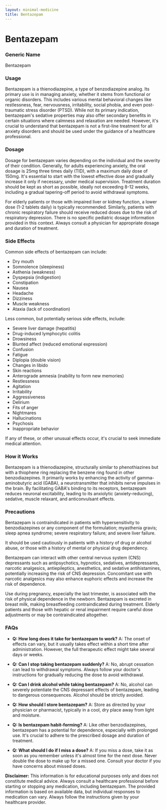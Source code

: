 ```yaml
---
layout: minimal-medicine
title: Bentazepam
---
```


# Bentazepam
### Generic Name
Bentazepam

### Usage
Bentazepam is a thienodiazepine, a type of benzodiazepine analog.  Its primary use is in managing anxiety, whether it stems from functional or organic disorders. This includes various mental behavioral changes like restlessness, fear, nervousness, irritability, social phobia, and even post-traumatic stress disorder (PTSD).  While not its primary indication, bentazepam's sedative properties may also offer secondary benefits in certain situations where calmness and relaxation are needed. However, it's crucial to understand that bentazepam is not a first-line treatment for all anxiety disorders and should be used under the guidance of a healthcare professional.

### Dosage
Dosage for bentazepam varies depending on the individual and the severity of their condition.  Generally, for adults experiencing anxiety, the oral dosage is 25mg three times daily (TID), with a maximum daily dose of 150mg.  It's essential to start with the lowest effective dose and gradually increase it only if necessary, under medical supervision. Treatment duration should be kept as short as possible, ideally not exceeding 8-12 weeks, including a gradual tapering-off period to avoid withdrawal symptoms.  

For elderly patients or those with impaired liver or kidney function, a lower dose (1-2 tablets daily) is typically recommended.  Similarly, patients with chronic respiratory failure should receive reduced doses due to the risk of respiratory depression.  There is no specific pediatric dosage information provided in this context.  Always consult a physician for appropriate dosage and duration of treatment.


### Side Effects
Common side effects of bentazepam can include:

* Dry mouth
* Somnolence (sleepiness)
* Asthenia (weakness)
* Dyspepsia (indigestion)
* Constipation
* Nausea
* Headache
* Dizziness
* Muscle weakness
* Ataxia (lack of coordination)


Less common, but potentially serious side effects, include:

* Severe liver damage (hepatitis)
* Drug-induced lymphocytic colitis
* Drowsiness
* Blunted affect (reduced emotional expression)
* Confusion
* Fatigue
* Diplopia (double vision)
* Changes in libido
* Skin reactions
* Anterograde amnesia (inability to form new memories)
* Restlessness
* Agitation
* Irritability
* Aggressiveness
* Delirium
* Fits of anger
* Nightmares
* Hallucinations
* Psychosis
* Inappropriate behavior


If any of these, or other unusual effects occur, it's crucial to seek immediate medical attention.


### How it Works
Bentazepam is a thienodiazepine, structurally similar to phenothiazines but with a thiophene ring replacing the benzene ring found in other benzodiazepines. It primarily works by enhancing the activity of gamma-aminobutyric acid (GABA), a neurotransmitter that inhibits nerve impulses in the brain.  By facilitating GABA's binding to its receptors, bentazepam reduces neuronal excitability, leading to its anxiolytic (anxiety-reducing), sedative, muscle relaxant, and anticonvulsant effects.


### Precautions
Bentazepam is contraindicated in patients with hypersensitivity to benzodiazepines or any component of the formulation; myasthenia gravis; sleep apnea syndrome; severe respiratory failure; and severe liver failure.

It should be used cautiously in patients with a history of drug or alcohol abuse, or those with a history of mental or physical drug dependency.  

Bentazepam can interact with other central nervous system (CNS) depressants such as antipsychotics, hypnotics, sedatives, antidepressants, narcotic analgesics, antiepileptics, anesthetics, and sedative antihistamines, potentially increasing the risk of CNS depression.  Concomitant use with narcotic analgesics may also enhance euphoric effects and increase the risk of dependence.

Use during pregnancy, especially the last trimester, is associated with the risk of physical dependence in the newborn.  Bentazepam is excreted in breast milk, making breastfeeding contraindicated during treatment.  Elderly patients and those with hepatic or renal impairment require careful dose adjustments or may be contraindicated altogether.


### FAQs

* **Q: How long does it take for bentazepam to work?** A: The onset of effects can vary, but it usually takes effect within a short time after administration.  However, the full therapeutic effect might take several days or weeks.

* **Q: Can I stop taking bentazepam suddenly?** A: No, abrupt cessation can lead to withdrawal symptoms. Always follow your doctor's instructions for gradually reducing the dose to avoid withdrawal.

* **Q: Can I drink alcohol while taking bentazepam?** A: No, alcohol can severely potentiate the CNS depressant effects of bentazepam, leading to dangerous consequences.  Alcohol should be strictly avoided.

* **Q: How should I store bentazepam?** A: Store as directed by your physician or pharmacist, typically in a cool, dry place away from light and moisture.

* **Q: Is bentazepam habit-forming?** A: Like other benzodiazepines, bentazepam has a potential for dependence, especially with prolonged use.  It's crucial to adhere to the prescribed dosage and duration of treatment.

* **Q: What should I do if I miss a dose?** A: If you miss a dose, take it as soon as you remember unless it's almost time for the next dose.  Never double the dose to make up for a missed one.  Consult your doctor if you have concerns about missed doses.


**Disclaimer:** This information is for educational purposes only and does not constitute medical advice. Always consult a healthcare professional before starting or stopping any medication, including bentazepam.  The provided information is based on available data, but individual responses to medication can vary.  Always follow the instructions given by your healthcare provider.
